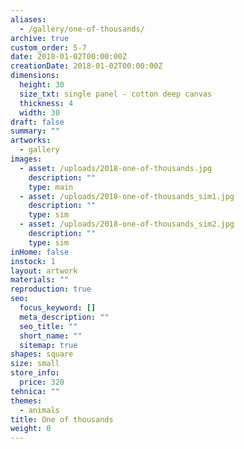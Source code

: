 ```yaml
---
aliases:
  - /gallery/one-of-thousands/
archive: true
custom_order: 5-7
date: 2018-01-02T00:00:00Z
creationDate: 2018-01-02T00:00:00Z
dimensions:
  height: 30
  size_txt: single panel - cotton deep canvas
  thickness: 4
  width: 30
draft: false
summary: ""
artworks:
  - gallery
images:
  - asset: /uploads/2018-one-of-thousands.jpg
    description: ""
    type: main
  - asset: /uploads/2018-one-of-thousands_sim1.jpg
    description: ""
    type: sim
  - asset: /uploads/2018-one-of-thousands_sim2.jpg
    description: ""
    type: sim
inHome: false
instock: 1
layout: artwork
materials: ""
reproduction: true
seo:
  focus_keyword: []
  meta_description: ""
  seo_title: ""
  short_name: ""
  sitemap: true
shapes: square
size: small
store_info:
  price: 320
tehnica: ""
themes:
  - animals
title: One of thousands
weight: 0
---
```

